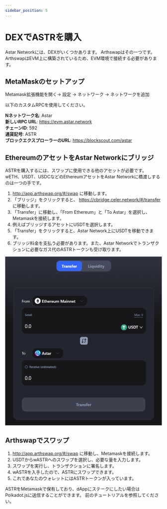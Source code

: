 ```yaml
---
sidebar_position: 5
---
```


# DEXでASTRを購入

Astar Networkには、DEXがいくつかあります。 Arthswapはその一つです。 ArthswapはEVM上に構築されているため、EVM環境で接続する必要があります。

## MetaMaskのセットアップ

Metamask拡張機能を開く-> 設定 -> ネットワーク -> ネットワークを追加

以下のカスタムRPCを使用してください。

**Nネットワーク名**: Astar <br /> **新しいRPC URL**: <https://evm.astar.network> <br /> **チェーンID**: 592 <br /> **通貨記号**: ASTR <br /> **ブロックエクスプローラーのURL**: <https://blockscout.com/astar>

## EthereumのアセットをAstar Networkにブリッジ

ASTRを購入するには、スワップに使用できる他のアセットが必要です。 wETH、USDT、USDCなどのEthereumアセットをAstar Networkに橋渡しするのは一つの手です。

1. <http://app.arthswap.org/#/swap> に移動します。
2. 「ブリッジ」をクリックすると、 <https://cbridge.celer.network/#/transfer> に移動します。
3. 「Transfer」に移動し、「From Ethereum」と「To Astar」を選択し、Metamaskを接続します。
4. 例えばブリッジするアセットにUSDTを選択します。
5. 「Transfer」をクリックすると、Astar Network上にUSDTを移動できます。
6. ブリッジ料金を支払う必要があります。また、Astar Networkでトランザクションに必要なガス代のASTRトークンも受け取ります。

![25](img/25.png)

## Arthswapでスワップ

1. <http://app.arthswap.org/#/swap> に移動し、Metamaskを接続します。
2. USDTからwASTRへのスワップを選択し、必要な量を入力します。
3. スワップを実行し、トランザクションに署名します。
4. wASTRを入手したので、ASTRにスワップできます。
5. これであなたのウォレットにはASTRトークンが入っています。

ASTRをMetamaskで保有しており、dAppにステークにしたい場合はPolkadot.jsに送信することができます。 前のチュートリアルを参照してください。
